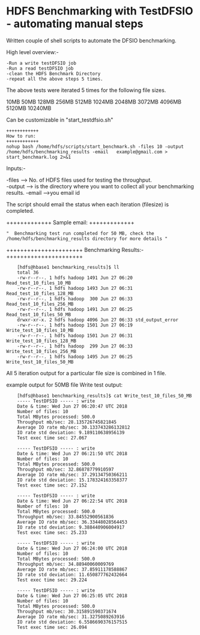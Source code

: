 # HDFS Benchmarking with TestDFSIO - automating manual steps

Written couple of shell scripts to automate the DFSIO benchmarking.

High level overview:-

    -Run a write testDFSIO job
    -Run a read testDFSIO job
    -clean the HDFS Benchmark Directory
    -repeat all the above steps 5 times.
    
The above tests were iterated 5 times for the following file sizes.
  
 10MB 50MB 128MB 256MB 512MB 1024MB 2048MB 3072MB 4096MB 5120MB 10240MB
 
 Can be customizable in "start_testdfsio.sh"

    ++++++++++++
    How to run:
    ++++++++++++ 
    nohup bash /home/hdfs/scripts/start_benchmark.sh -files 10 -output /home/hdfs/benchmarking_results -email   example@gmail.com > start_benchmark.log 2>&1 

Inputs:-

-files   --> No. of HDFS files used for testing the throughput.  
-output  --> is the directory where you want to collect all your benchmarking results.
-email   -->you email id

The script should email the status when each iteration (filesize) is completed.

+++++++++++++
Sample email:
+++++++++++++

    "  Benchmarking test run completed for 50 MB, check the /home/hdfs/benchmarking_results directory for more details "


++++++++++++++++++++++
Benchmarking Results:-
++++++++++++++++++++++

        [hdfs@hbase1 benchmarking_results]$ ll
        total 36
        -rw-r--r--. 1 hdfs hadoop 1491 Jun 27 06:20 Read_test_10_files_10_MB
        -rw-r--r--. 1 hdfs hadoop 1493 Jun 27 06:31 Read_test_10_files_128_MB
        -rw-r--r--. 1 hdfs hadoop  300 Jun 27 06:33 Read_test_10_files_256_MB
        -rw-r--r--. 1 hdfs hadoop 1491 Jun 27 06:25 Read_test_10_files_50_MB
        drwxr-xr-x. 2 hdfs hadoop 4096 Jun 27 06:33 std_output_error
        -rw-r--r--. 1 hdfs hadoop 1501 Jun 27 06:19 Write_test_10_files_10_MB
        -rw-r--r--. 1 hdfs hadoop 1501 Jun 27 06:31 Write_test_10_files_128_MB
        -rw-r--r--. 1 hdfs hadoop  299 Jun 27 06:33 Write_test_10_files_256_MB
        -rw-r--r--. 1 hdfs hadoop 1495 Jun 27 06:25 Write_test_10_files_50_MB


All 5 iteration output for a particular file size is combined in 1 file.  

example output for 50MB file Write test output:

        [hdfs@hbase1 benchmarking_results]$ cat Write_test_10_files_50_MB
        ----- TestDFSIO ----- : write
        Date & time: Wed Jun 27 06:20:47 UTC 2018
        Number of files: 10
        Total MBytes processed: 500.0
        Throughput mb/sec: 28.135726745821845
        Average IO rate mb/sec: 30.133743286132812
        IO rate std deviation: 9.189110638956139
        Test exec time sec: 27.067

        ----- TestDFSIO ----- : write
        Date & time: Wed Jun 27 06:21:50 UTC 2018
        Number of files: 10
        Total MBytes processed: 500.0
        Throughput mb/sec: 32.86878779910597
        Average IO rate mb/sec: 37.29134750366211
        IO rate std deviation: 15.178324163358377
        Test exec time sec: 27.152

        ----- TestDFSIO ----- : write
        Date & time: Wed Jun 27 06:22:54 UTC 2018
        Number of files: 10
        Total MBytes processed: 500.0
        Throughput mb/sec: 33.84552900561836
        Average IO rate mb/sec: 36.33448028564453
        IO rate std deviation: 9.388440906004917
        Test exec time sec: 25.233

        ----- TestDFSIO ----- : write
        Date & time: Wed Jun 27 06:24:00 UTC 2018
        Number of files: 10
        Total MBytes processed: 500.0
        Throughput mb/sec: 34.88940060009769
        Average IO rate mb/sec: 37.85911178588867
        IO rate std deviation: 11.650877762432664
        Test exec time sec: 29.224

        ----- TestDFSIO ----- : write
        Date & time: Wed Jun 27 06:25:05 UTC 2018
        Number of files: 10
        Total MBytes processed: 500.0
        Throughput mb/sec: 30.315891590371674
        Average IO rate mb/sec: 31.3275089263916
        IO rate std deviation: 6.5586690376157515
        Test exec time sec: 26.094
